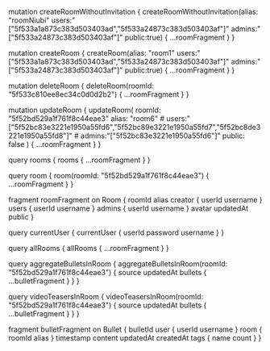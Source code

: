 mutation createRoomWithoutInvitation {
  createRoomWithoutInvitation(alias: "roomNiubi" users:"[\"5f533a1a873c383d503403ad\",\"5f533a24873c383d503403af\"]" admins:"[\"5f533a24873c383d503403af\"]" public:true) {
    ...roomFragment
  }
}

mutation createRoom {
  createRoom(alias: "room1" users:"[\"5f533a1a873c383d503403ad\",\"5f533a24873c383d503403af\"]" admins:"[\"5f533a24873c383d503403af\"]" public:true) {
    ...roomFragment
  }
}

mutation deleteRoom {
	deleteRoom(roomId: "5f533c810ee8ec34c0d0d2b2") {
    ...roomFragment
  }
}

mutation updateRoom {
  updateRoom(
    roomId: "5f52bd529a1f761f8c44eae3" 
    alias: "room6" 
    # users:"[\"5f52bc83e3221e1950a55fd6\",\"5f52bc89e3221e1950a55fd7\",\"5f52bc8de3221e1950a55fd8\"]" 
    # admins:"[\"5f52bc83e3221e1950a55fd6\"]" 
    public: false
  ) {
    ...roomFragment
  }
}

query rooms {
  rooms {
    ...roomFragment
  }
}

query room {
  room(roomId: "5f52bd529a1f761f8c44eae3") {
    ...roomFragment
  }
}

fragment roomFragment on Room {
  roomId
  alias
  creator {
    userId
    username
  }
  users {
    userId
    username
  }
  admins {
    userId
    username
  }
  avatar
  updatedAt
  public
}


query currentUser {
  currentUser {
    userId
    password
    username
  }
}

query allRooms {
  allRooms {
    ...roomFragment
  }
}


query aggregateBulletsInRoom {
  aggregateBulletsInRoom(roomId: "5f52bd529a1f761f8c44eae3") {
  	source
    updatedAt
    bullets {
      ...bulletFragment
    }
  }
}

query videoTeasersInRoom {
  videoTeasersInRoom(roomId: "5f52bd529a1f761f8c44eae3") {
  	source
    updatedAt
    bullets {
      ...bulletFragment
    }
  }
}

fragment bulletFragment on Bullet {
  bulletId
  user {
    userId
    username
  }
  room {
    roomId
    alias
  }
  timestamp
  content
  updatedAt
	createdAt
  tags {
    name
    count
  }
}